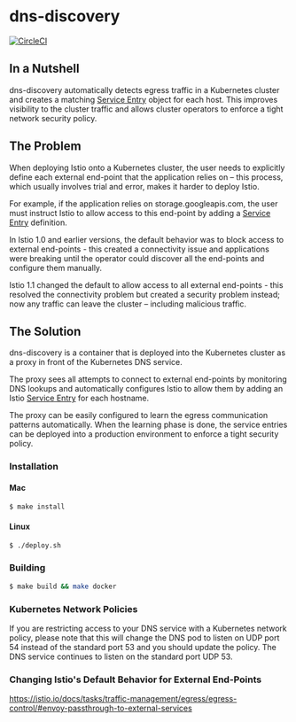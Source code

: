 # dns-discovery

[![CircleCI](https://circleci.com/gh/istio-ecosystem/dns-discovery/tree/master.svg?style=svg)](https://circleci.com/gh/istio-ecosystem/dns-discovery/tree/master)

## In a Nutshell 

dns-discovery automatically detects egress traffic in a Kubernetes cluster and creates a matching [Service Entry](https://istio.io/docs/reference/config/networking/v1alpha3/service-entry/) object for each host. This improves visibility to the cluster traffic and allows cluster operators to enforce a tight network security policy.

## The Problem 

When deploying Istio onto a Kubernetes cluster, the user needs to explicitly define each external end-point that the application relies on – this process, which usually involves trial and error, makes it harder to deploy Istio.  

For example, if the application relies on storage.googleapis.com, the user must instruct Istio to allow access to this end-point by adding a [Service Entry](https://istio.io/docs/reference/config/networking/v1alpha3/service-entry/) definition. 

In Istio 1.0 and earlier versions, the default behavior was to block access to external end-points - this created a connectivity issue and applications were breaking until the operator could discover all the end-points and configure them manually. 

Istio 1.1 changed the default to allow access to all external end-points - this resolved the connectivity problem but created a security problem instead; now any traffic can leave the cluster – including malicious traffic.

## The Solution 

dns-discovery is a container that is deployed into the Kubernetes cluster as a proxy in front of the Kubernetes DNS service. 

The proxy sees all attempts to connect to external end-points by monitoring DNS lookups and automatically configures Istio to allow them by adding an Istio [Service Entry](https://istio.io/docs/reference/config/networking/v1alpha3/service-entry/) for each hostname. 

The proxy can be easily configured to learn the egress communication patterns automatically. When the learning phase is done, the service entries can be deployed into a production environment to enforce a tight security policy. 

### Installation
#### Mac
```sh
$ make install
```
#### Linux
```sh
$ ./deploy.sh
```

### Building
```sh
$ make build && make docker
```
### Kubernetes Network Policies
If you are restricting access to your DNS service with a Kubernetes network policy, please note that this will change the DNS pod to listen on UDP port 54 instead of the standard port 53 and you should update the policy. The DNS service continues to listen on the standard port UDP 53.

### Changing Istio's Default Behavior for External End-Points
https://istio.io/docs/tasks/traffic-management/egress/egress-control/#envoy-passthrough-to-external-services
